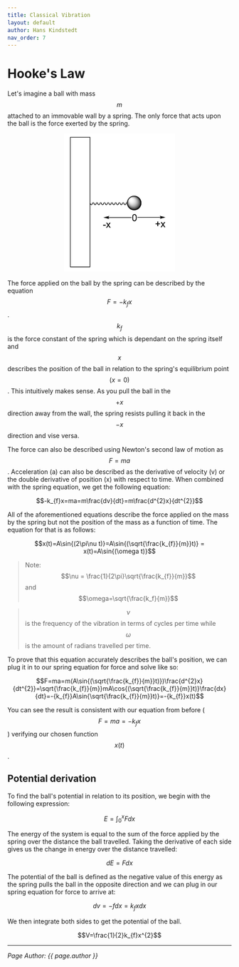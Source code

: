 ```yaml
---
title: Classical Vibration
layout: default
author: Hans Kindstedt
nav_order: 7
---
```


# Hooke's Law
Let's imagine a ball with mass $$m$$ attached to an immovable wall by a spring. The only force that acts upon the ball is the force exerted by the spring. 

<p align="center"><img src="assets/images/Classical Spring.jpg" width="250"></p>

The force applied on the ball by the spring can be described by the equation $$F=-k_{f}x$$. $$k_{f}$$ is the force constant of the spring which is dependant on the spring itself and $$x$$ describes the position of the ball in relation to the spring's equilibrium point $$(x=0)$$. This intuitively makes sense. As you pull the ball in the $$+x$$ direction away from the wall, the spring resists pulling it back in the $$-x$$ direction and vise versa. 

The force can also be described using Newton's second law of motion as $$F=ma$$. Acceleration (a) can also be described as the derivative of velocity (v) or the double derivative of position (x) with respect to time. When combined with the spring equation, we get the following equation:

$$-k_{f}x=ma=m\frac{dv}{dt}=m\frac{d^{2}x}{dt^{2}}$$

All of the aforementioned equations describe the force applied on the mass by the spring but not the position of the mass as a function of time. The equation for that is as follows:

$$x(t)=A\sin{(2\pi\nu t)}=A\sin{(\sqrt{\frac{k_{f}}{m}}t)} = x(t)=A\sin{(\omega t)}$$
>Note: $$\nu = \frac{1}{2\pi}\sqrt{\frac{k_{f}}{m}}$$ and $$\omega=\sqrt{\frac{k_f}{m}}$$

>$$\nu$$ is the frequency of the vibration in terms of cycles per time while $$\omega$$ is the amount of radians travelled per time.

To prove that this equation accurately describes the ball's position, we can plug it in to our spring equation for force and solve like so:

$$F=ma=m(A\sin{(\sqrt{\frac{k_{f}}{m}}t)})\frac{d^{2}x}{dt^{2}}=\sqrt{\frac{k_{f}}{m}}mA\cos{(\sqrt{\frac{k_{f}}{m}}t)}\frac{dx}{dt}=-{k_{f}}A\sin{\sqrt{\frac{k_{f}}{m}}t)}=-{k_{f}}x(t)$$

You can see the result is consistent with our equation from before ($$F=ma=-k_{f}x$$) verifying our chosen function $$x(t)$$. 

## Potential derivation
To find the ball's potential in relation to its position, we begin with the following expression:

$$E=\int^{x}_{0}Fdx$$

The energy of the system is equal to the sum of the force applied by the spring over the distance the ball travelled. Taking the derivative of each side gives us the change in energy over the distance travelled:

$$dE=Fdx$$

The potential of the ball is defined as the negative value of this energy as the spring pulls the ball in the opposite direction and we can plug in our spring equation for force to arrive at:

$$dv=-fdx=k_{f}xdx$$

We then integrate both sides to get the potential of the ball.

$$V=\frac{1}{2}k_{f}x^{2}$$



---

*Page Author: {{ page.author }}*

